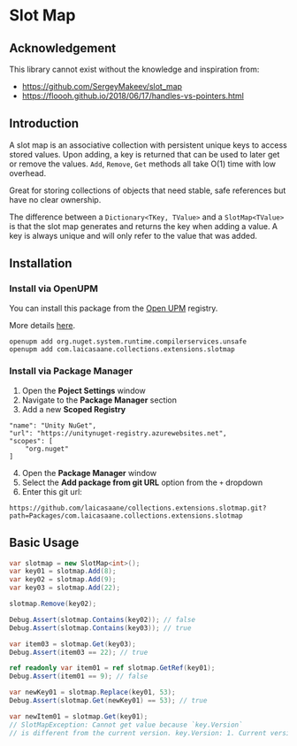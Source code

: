 # Slot Map

## Acknowledgement

This library cannot exist without the knowledge and inspiration from:

- https://github.com/SergeyMakeev/slot_map
- https://floooh.github.io/2018/06/17/handles-vs-pointers.html

## Introduction

A slot map is an associative collection with persistent unique keys to access stored values. Upon adding, a key is returned that can be used to later get or remove the values. `Add`, `Remove`, `Get` methods all take O(1) time with low overhead.

Great for storing collections of objects that need stable, safe references but have no clear ownership.

The difference between a `Dictionary<TKey, TValue>` and a `SlotMap<TValue>` is that the slot map generates and returns the key when adding a value. A key is always unique and will only refer to the value that was added.

## Installation

### Install via OpenUPM

You can install this package from the [Open UPM](https://openupm.com/packages/com.laicasaane.collections.extensions.slotmap/) registry.

More details [here](https://github.com/openupm/openupm-cli#installation).

```
openupm add org.nuget.system.runtime.compilerservices.unsafe
openupm add com.laicasaane.collections.extensions.slotmap
```


### Install via Package Manager

1. Open the **Poject Settings** window
2. Navigate to the **Package Manager** section
3. Add a new **Scoped Registry**

```
"name": "Unity NuGet",
"url": "https://unitynuget-registry.azurewebsites.net",
"scopes": [
    "org.nuget"
]
```

4. Open the **Package Manager** window
5. Select the **Add package from git URL** option from the `+` dropdown
6. Enter this git url:

```
https://github.com/laicasaane/collections.extensions.slotmap.git?path=Packages/com.laicasaane.collections.extensions.slotmap
```

## Basic Usage

```cs
var slotmap = new SlotMap<int>();
var key01 = slotmap.Add(8);
var key02 = slotmap.Add(9);
var key03 = slotmap.Add(22);

slotmap.Remove(key02);

Debug.Assert(slotmap.Contains(key02)); // false
Debug.Assert(slotmap.Contains(key03)); // true

var item03 = slotmap.Get(key03);
Debug.Assert(item03 == 22); // true

ref readonly var item01 = ref slotmap.GetRef(key01);
Debug.Assert(item01 == 9); // false

var newKey01 = slotmap.Replace(key01, 53);
Debug.Assert(slotmap.Get(newKey01) == 53); // true

var newItem01 = slotmap.Get(key01);
// SlotMapException: Cannot get value because `key.Version`
// is different from the current version. key.Version: 1. Current version: 2.
```
